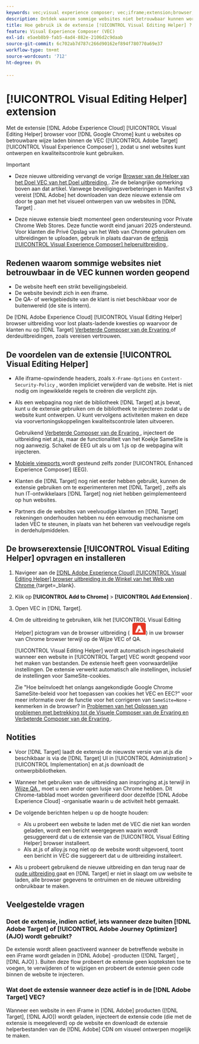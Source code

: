 ```yaml
---
keywords: vec;visual experience composer; vec;iframe;extension;browser;faq
description: Ontdek waarom sommige websites niet betrouwbaar kunnen worden geopend in de [!UICONTROL Visual Experience Composer] (VEC). Met de browserextensie [!UICONTROL Visual Editing Helper] kunt u websites betrouwbaar laden binnen de VEC.
title: Hoe gebruik ik de extensie [!UICONTROL Visual Editing Helper] ?
feature: Visual Experience Composer (VEC)
exl-id: e5aeb8b9-fab5-4ad4-882e-2106d2c9daab
source-git-commit: 6c702ab7d787c266d90162ef894f780770a69e37
workflow-type: tm+mt
source-wordcount: '712'
ht-degree: 0%

---
```


# [!UICONTROL Visual Editing Helper] extension

Met de extensie [!DNL Adobe Experience Cloud] [!UICONTROL Visual Editing Helper] browser voor [!DNL Google Chrome] kunt u websites op betrouwbare wijze laden binnen de VEC ([!UICONTROL Adobe Target] [!UICONTROL Visual Experience Composer] ), zodat u snel websites kunt ontwerpen en kwaliteitscontrole kunt gebruiken.

>[!IMPORTANT]
>
>* Deze nieuwe uitbreiding vervangt de vorige [ Browser van de Helper van het Doel VEC van het Doel uitbreiding ](/help/main/c-experiences/c-visual-experience-composer/r-troubleshoot-composer/vec-helper-browser-extension.md). Zie de belangrijke opmerking boven aan dat artikel. Vanwege beveiligingsverbeteringen in Manifest v3 vereist [!DNL Adobe] het downloaden van deze nieuwe extensie om door te gaan met het visueel ontwerpen van uw websites in [!DNL Target] .
>
>* Deze nieuwe extensie biedt momenteel geen ondersteuning voor Private Chrome Web Stores. Deze functie wordt eind januari 2025 ondersteund. Voor klanten die Privé Opslag van het Web van Chrome gebruiken om uitbreidingen te uploaden, gebruik in plaats daarvan de [ erfenis [!UICONTROL Visual Experience Composer] helperuitbreiding ](/help/main/c-experiences/c-visual-experience-composer/r-troubleshoot-composer/vec-helper-browser-extension.md).

## Redenen waarom sommige websites niet betrouwbaar in de VEC kunnen worden geopend

* De website heeft een strikt beveiligingsbeleid.
* De website bevindt zich in een iframe.
* De QA- of werkgebiedsite van de klant is niet beschikbaar voor de buitenwereld (de site is intern).

De [!DNL Adobe Experience Cloud] [!UICONTROL Visual Editing Helper] browser uitbreiding voor lost plaats-ladende kwesties op waarvoor de klanten nu op [!DNL Target] [ Verbeterde Composer van de Ervaring ](/help/main/administrating-target/visual-experience-composer-set-up.md#eec) of derdeuitbreidingen, zoals vereisen vertrouwen.

## De voordelen van de extensie [!UICONTROL Visual Editing Helper]

* Alle iframe-opwindende headers, zoals `X-Frame-Options` en `Content-Security-Policy` , worden impliciet verwijderd van de website. Het is niet nodig om ingewikkelde regels te creëren die verplicht zijn.
* Als een webpagina nog niet de bibliotheek [!DNL Target] at.js bevat, kunt u de extensie gebruiken om de bibliotheek te injecteren zodat u de website kunt ontwerpen. U kunt vervolgens activiteiten maken en deze via voorvertoningskoppelingen kwaliteitscontrole laten uitvoeren.

  Gebruikend [ Verbeterde Composer van de Ervaring ](/help/main/administrating-target/visual-experience-composer-set-up.md#eec), injecteert de uitbreiding niet at.js, maar de functionaliteit van het Koekje SameSite is nog aanwezig. Schakel de EEG uit als u om 1.js op de webpagina wilt injecteren.

* [ Mobiele viewports ](/help/main/c-experiences/c-visual-experience-composer/mobile-viewports.md) wordt gesteund zelfs zonder [!UICONTROL Enhanced Experience Composer] (EEG).
* Klanten die [!DNL Target] nog niet eerder hebben gebruikt, kunnen de extensie gebruiken om te experimenteren met [!DNL Target] , zelfs als hun IT-ontwikkelaars [!DNL Target] nog niet hebben geïmplementeerd op hun websites.
* Partners die de websites van veelvoudige klanten en [!DNL Target] rekeningen onderhouden hebben nu één eenvoudig mechanisme om laden VEC te steunen, in plaats van het beheren van veelvoudige regels in derdehulpmiddelen.

## De browserextensie [!UICONTROL Visual Editing Helper] opvragen en installeren

1. Navigeer aan de [[!DNL Adobe Experience Cloud] [!UICONTROL Visual Editing Helper] browser uitbreiding in de Winkel van het Web van Chrome ](https://chrome.google.com/webstore/detail/adobe-experience-cloud-vi/kgmjjkfjacffaebgpkpcllakjifppnca) {target=_blank}.
1. Klik op **[!UICONTROL Add to Chrome]** > **[!UICONTROL Add Extension]** .
1. Open VEC in [!DNL Target].
1. Om de uitbreiding te gebruiken, klik het [!UICONTROL Visual Editing Helper] pictogram van de browser uitbreiding ( ![ Visuele het Uitgeven pictogram van de Uitbreiding ](/help/main/c-experiences/c-visual-experience-composer/r-troubleshoot-composer/assets/visual-editing-helper.png)) in uw browser van Chrome browser terwijl op de Wijze VEC of QA.

   [!UICONTROL Visual Editing Helper] wordt automatisch ingeschakeld wanneer een website in [!UICONTROL Target] VEC wordt geopend voor het maken van bestanden. De extensie heeft geen voorwaardelijke instellingen. De extensie verwerkt automatisch alle instellingen, inclusief de instellingen voor SameSite-cookies.

   Zie &quot;Hoe beïnvloedt het onlangs aangekondigde Google Chrome SameSite-beleid voor het toepassen van cookies het VEC en EEC?&quot; voor meer informatie over de functie voor het corrigeren van `SameSite=None` -kenmerken in de browser? in [ Problemen van het Oplossen van problemen met betrekking tot de Visuele Composer van de Ervaring en Verbeterde Composer van de Ervaring ](/help/main/c-experiences/c-visual-experience-composer/r-troubleshoot-composer/issues-related-to-the-visual-experience-composer-vec-and-enhanced-experience-composer-eec.md).

## Notities

* Voor [!DNL Target] laadt de extensie de nieuwste versie van at.js die beschikbaar is via de [!DNL Target] UI in [!UICONTROL Administration] > [!UICONTROL Implementation] en at.js downloadt de ontwerpbibliotheken.
* Wanneer het gebruiken van de uitbreiding aan inspringing at.js terwijl in [ Wijze QA ](/help/main/c-activities/c-activity-qa/activity-qa.md), moet u een ander open lusje van Chrome hebben. Dit Chrome-tabblad moet worden geverifieerd door dezelfde [!DNL Adobe Experience Cloud] -organisatie waarin u de activiteit hebt gemaakt.
* De volgende berichten helpen u op de hoogte houden:

   * Als u probeert een website te laden met de VEC die niet kan worden geladen, wordt een bericht weergegeven waarin wordt gesuggereerd dat u de extensie van de [!UICONTROL Visual Editing Helper] browser installeert.
   * Als at.js of alloy.js nog niet op de website wordt uitgevoerd, toont een bericht in VEC die suggereert dat u de uitbreiding installeert.
* Als u probeert gebruikend de nieuwe uitbreiding en dan terug naar de [ oude uitbreiding ](/help/main/c-experiences/c-visual-experience-composer/r-troubleshoot-composer/vec-helper-browser-extension.md) gaat en [!DNL Target] er niet in slaagt om uw website te laden, alle browser gegevens te ontruimen en de nieuwe uitbreiding onbruikbaar te maken.

## Veelgestelde vragen

### Doet de extensie, indien actief, iets wanneer deze buiten [!DNL Adobe Target] of [!UICONTROL Adobe Journey Optimizer] (AJO) wordt gebruikt?

De extensie wordt alleen geactiveerd wanneer de betreffende website in een iFrame wordt geladen in [!DNL Adobe] -producten ([!DNL Target] , [!DNL AJO] ). Buiten deze flow probeert de extensie geen kopteksten toe te voegen, te verwijderen of te wijzigen en probeert de extensie geen code binnen de website te injecteren.

### Wat doet de extensie wanneer deze actief is in de [!DNL Adobe Target] VEC?

Wanneer een website in een iFrame in [!DNL Adobe] producten ([!DNL Target], [!DNL AJO]) wordt geladen, injecteert de extensie code (die met de extensie is meegeleverd) op de website en downloadt de extensie helperbestanden van de [!DNL Adobe] CDN om visueel ontwerpen mogelijk te maken.
